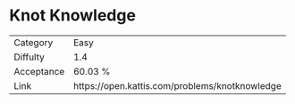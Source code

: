 # Knot Knowledge

<table>
    <tr>
        <td>Category</td>
        <td>Easy</td>
    </tr>
    <tr>
        <td>Diffulty</td>
        <td>1.4</td>
    </tr>
    <tr>
        <td>Acceptance</td>
        <td>60.03 %</td>
    </tr>
    <tr>
        <td>Link</td>
        <td>https://open.kattis.com/problems/knotknowledge</td>
    </tr>
</table>